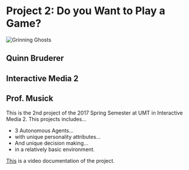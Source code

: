 # Project 2: Do you Want to Play a Game?
![Grinning Ghosts](http://www.pacisback.com/adventures/assets/characters/blinky.png)
## Quinn Bruderer
## Interactive Media 2
## Prof. Musick

This is the 2nd project of the 2017 Spring Semester at UMT in Interactive Media 2. This projects includes...
- 3 Autonomous Agents...
- with unique personality attributes...
- And unique decision making...
- in a relatively basic environment.

[This](https://youtu.be/iEH4TZKhVzQ) is a video documentation of the project.
